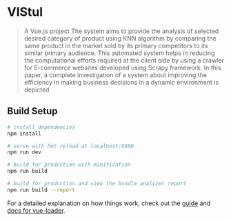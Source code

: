 # VIStul
> A Vue.js project
The system aims to provide the analysis of selected desired category of product using KNN algorithm by comparing the same product in the market sold by its primary competitors to its similar primary audience. This   automated system helps in reducing the computational efforts required at the client side by using a crawler for E-commerce websites developed using Scrapy framework. In this paper, a complete investigation of a system about improving the efficiency in making business decisions in a dynamic environment is depicted

## Build Setup

``` bash
# install dependencies
npm install

# serve with hot reload at localhost:8080
npm run dev

# build for production with minification
npm run build

# build for production and view the bundle analyzer report
npm run build --report
```

For a detailed explanation on how things work, check out the [guide](http://vuejs-templates.github.io/webpack/) and [docs for vue-loader](http://vuejs.github.io/vue-loader).
